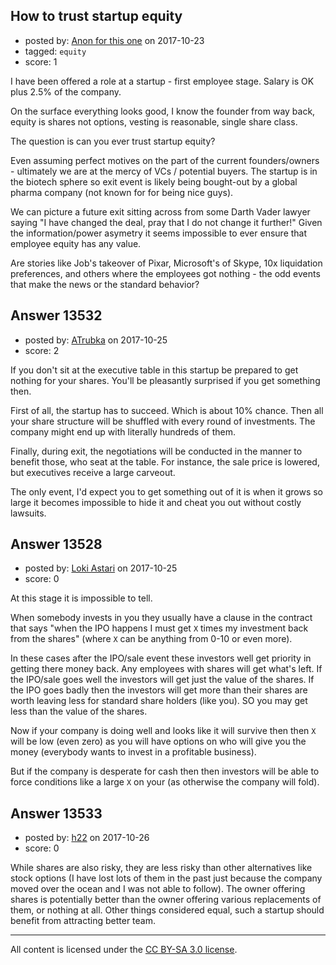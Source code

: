 ## How to trust startup equity

- posted by: [Anon for this one](https://stackexchange.com/users/12064108/anon-for-this-one) on 2017-10-23
- tagged: `equity`
- score: 1

<p>I have been offered a role at a startup - first employee stage.
Salary is OK plus 2.5% of the company.</p>

<p>On the surface everything looks good, I know the founder from way back, equity is shares not options, vesting is reasonable, single share class.</p>

<p>The question is can you ever trust startup equity?</p>

<p>Even assuming perfect motives on the part of the current founders/owners - ultimately we are at the mercy of VCs / potential buyers. The startup is in the biotech sphere so exit event is likely being bought-out by a global pharma company (not known for for being nice guys). </p>

<p>We can picture a future exit sitting across from some Darth Vader lawyer saying "I have changed the deal, pray that I do not change it further!"
Given the information/power asymetry it seems impossible to ever ensure that employee equity has any value.</p>

<p>Are stories like Job's takeover of Pixar, Microsoft's of Skype, 10x liquidation preferences, and others where the employees got nothing - the odd events that make the news or the standard behavior?</p>



## Answer 13532

- posted by: [ATrubka](https://stackexchange.com/users/1052629/atrubka) on 2017-10-25
- score: 2

<p>If you don't sit at the executive table in this startup be prepared to get nothing for your shares. You'll be pleasantly surprised if you get something then.</p>

<p>First of all, the startup has to succeed. Which is about 10% chance.
Then all your share structure will be shuffled with every round of investments. The company might end up with literally hundreds of them.</p>

<p>Finally, during exit, the negotiations will be conducted in the manner to benefit those, who seat at the table. For instance, the sale price is lowered, but executives receive a large carveout.</p>

<p>The only event, I'd expect you to get something out of it is when it grows so large it becomes impossible to hide it and cheat you out without costly lawsuits.</p>



## Answer 13528

- posted by: [Loki Astari](https://stackexchange.com/users/7972/loki-astari) on 2017-10-25
- score: 0

<p>At this stage it is impossible to tell.</p>

<p>When somebody invests in you they usually have a clause in the contract that says "when the IPO happens I must get <code>X</code> times my investment back from the shares" (where <code>X</code> can be anything from 0-10 or even more).</p>

<p>In these cases after the IPO/sale event these investors well get priority in getting there money back. Any employees with shares will get what's left. If the IPO/sale goes well the investors will get just the value of the shares. If the IPO goes badly then the investors will get more than their shares are worth leaving less for standard share holders (like you). SO you may get less than the value of the shares.</p>

<p>Now if your company is doing well and looks like it will survive then then <code>X</code> will be low (even zero) as you will have options on who will give you the money (everybody wants to invest in a profitable business).</p>

<p>But if the company is desperate for cash then then investors will be able to force conditions like a large <code>X</code> on your (as otherwise the company will fold).</p>



## Answer 13533

- posted by: [h22](https://stackexchange.com/users/167824/h22) on 2017-10-26
- score: 0

<p>While shares are also risky, they are less risky than other alternatives like stock options (I have lost lots of them in the past just because the company moved over the ocean and I was not able to follow). The owner offering shares is potentially better than the owner offering various replacements of them, or nothing at all. Other things considered equal, such a startup should benefit from attracting better team.</p>




---

All content is licensed under the [CC BY-SA 3.0 license](https://creativecommons.org/licenses/by-sa/3.0/).
